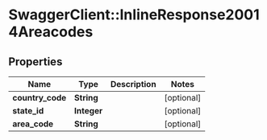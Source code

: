 # SwaggerClient::InlineResponse20014Areacodes

## Properties
Name | Type | Description | Notes
------------ | ------------- | ------------- | -------------
**country_code** | **String** |  | [optional] 
**state_id** | **Integer** |  | [optional] 
**area_code** | **String** |  | [optional] 


